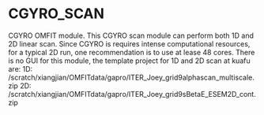 # CGYRO_SCAN
CGYRO OMFIT module. This CGYRO scan module can perform both 1D and 2D linear scan.
Since CGYRO is requires intense computational resources, for a typical 2D run, one recommendation is to use at lease 48 cores.
There is no GUI for this module, the template project for 1D and 2D scan at kuafu are:
1D: /scratch/xiangjian/OMFITdata/gapro/ITER_Joey_grid9alphascan_multiscale.zip
2D: /scratch/xiangjian/OMFITdata/gapro/ITER_Joey_grid9sBetaE_ESEM2D_cont.zip
